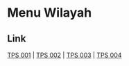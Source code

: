 # Menu Wilayah

## Link

[TPS 001](https://github.com/gigit-pemilu/pemilu-2024-17-bengkulu/tree/main/pileg-dpr/hitung-suara/sub/17-bengkulu/sub/08-kepahiang/sub/03-tebat-karai/sub/2020-tebing-penyamun/sub/001-tps)
 | 
[TPS 002](https://github.com/gigit-pemilu/pemilu-2024-17-bengkulu/tree/main/pileg-dpr/hitung-suara/sub/17-bengkulu/sub/08-kepahiang/sub/03-tebat-karai/sub/2020-tebing-penyamun/sub/002-tps)
 | 
[TPS 003](https://github.com/gigit-pemilu/pemilu-2024-17-bengkulu/tree/main/pileg-dpr/hitung-suara/sub/17-bengkulu/sub/08-kepahiang/sub/03-tebat-karai/sub/2020-tebing-penyamun/sub/003-tps)
 | 
[TPS 004](https://github.com/gigit-pemilu/pemilu-2024-17-bengkulu/tree/main/pileg-dpr/hitung-suara/sub/17-bengkulu/sub/08-kepahiang/sub/03-tebat-karai/sub/2020-tebing-penyamun/sub/004-tps)

